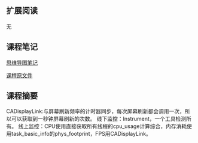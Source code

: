 ## 扩展阅读
无

## 课程笔记
[思维导图笔记](https://github.com/rogertan30/GeekTime/blob/master/iOS%E5%BC%80%E5%8F%91%E9%AB%98%E6%89%8B%E8%AF%BE/%E6%80%A7%E8%83%BD%E7%9B%91%E6%8E%A7%EF%BC%9A%E8%A1%A1%E9%87%8F%20App%20%E8%B4%A8%E9%87%8F%E7%9A%84%E9%82%A3%E6%8A%8A%E5%B0%BA/iOS%E5%BC%80%E5%8F%91%E9%AB%98%E6%89%8B%E8%AF%BE_withMarginNotes.pdf)

[课程原文件](https://github.com/rogertan30/GeekTime/blob/master/iOS%E5%BC%80%E5%8F%91%E9%AB%98%E6%89%8B%E8%AF%BE/%E6%80%A7%E8%83%BD%E7%9B%91%E6%8E%A7%EF%BC%9A%E8%A1%A1%E9%87%8F%20App%20%E8%B4%A8%E9%87%8F%E7%9A%84%E9%82%A3%E6%8A%8A%E5%B0%BA/16%E4%B8%A8%E6%80%A7%E8%83%BD%E7%9B%91%E6%8E%A7%EF%BC%9A%E8%A1%A1%E9%87%8F%20App%20%E8%B4%A8%E9%87%8F%E7%9A%84%E9%82%A3%E6%8A%8A%E5%B0%BA.html)

## 课程摘要

CADisplayLink:与屏幕刷新频率的计时器同步，每次屏幕刷新都会调用一次，所以可以获取到一秒钟屏幕刷新的次数。
线下监控：Instrument，一个工具检测所有。
线上监控：CPU使用直接获取所有线程的cpu_usage计算综合，内存消耗使用task_basic_info的phys_footprint，FPS用CADisplayLink。
